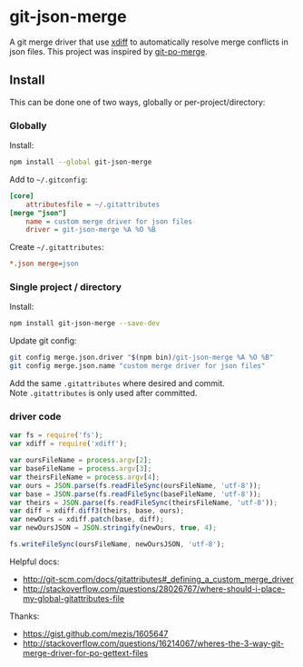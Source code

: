 # git-json-merge
A git merge driver that use [xdiff](https://github.com/dominictarr/xdiff) to automatically resolve merge conflicts in json files. This project was inspired by [git-po-merge](https://github.com/beck/git-po-merge).

## Install
This can be done one of two ways, globally or per-project/directory:

### Globally
Install:
```sh
npm install --global git-json-merge
```

Add to `~/.gitconfig`:
```ini
[core]
    attributesfile = ~/.gitattributes
[merge "json"]
    name = custom merge driver for json files
    driver = git-json-merge %A %O %B
```

Create `~/.gitattributes`:
```ini
*.json merge=json
```

### Single project / directory

Install:
```sh
npm install git-json-merge --save-dev
```

Update git config:
```sh
git config merge.json.driver "$(npm bin)/git-json-merge %A %O %B"
git config merge.json.name "custom merge driver for json files"
```

Add the same `.gitattributes` where desired and commit.  
Note `.gitattributes` is only used after committed.

### driver code
```js
var fs = require('fs');
var xdiff = require('xdiff');

var oursFileName = process.argv[2];
var baseFileName = process.argv[3];
var theirsFileName = process.argv[4];
var ours = JSON.parse(fs.readFileSync(oursFileName, 'utf-8'));
var base = JSON.parse(fs.readFileSync(baseFileName, 'utf-8'));
var theirs = JSON.parse(fs.readFileSync(theirsFileName, 'utf-8'));
var diff = xdiff.diff3(theirs, base, ours);
var newOurs = xdiff.patch(base, diff);
var newOursJSON = JSON.stringify(newOurs, true, 4);

fs.writeFileSync(oursFileName, newOursJSON, 'utf-8');
```

Helpful docs:
* http://git-scm.com/docs/gitattributes#_defining_a_custom_merge_driver
* http://stackoverflow.com/questions/28026767/where-should-i-place-my-global-gitattributes-file

Thanks:
* https://gist.github.com/mezis/1605647
* http://stackoverflow.com/questions/16214067/wheres-the-3-way-git-merge-driver-for-po-gettext-files
